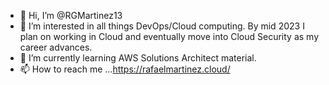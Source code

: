- 👋 Hi, I’m @RGMartinez13
- 👀 I’m interested in all things DevOps/Cloud computing. By mid 2023 I plan on working in Cloud and eventually move into Cloud Security as my career advances. 
- 🌱 I’m currently learning AWS Solutions Architect material. 
- 📫 How to reach me ...https://rafaelmartinez.cloud/

<!---
RGMartinez13/RGMartinez13 is a ✨ special ✨ repository because its `README.md` (this file) appears on your GitHub profile.
You can click the Preview link to take a look at your changes.
--->
